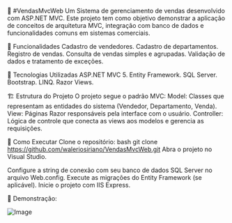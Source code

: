 
🛒 #VendasMvcWeb
Um Sistema de gerenciamento de vendas desenvolvido com ASP.NET MVC. Este projeto tem como objetivo demonstrar a aplicação de conceitos de arquitetura MVC, integração com banco de dados e funcionalidades comuns em sistemas comerciais.

📌 Funcionalidades
Cadastro de vendedores.
Cadastro de departamentos.
Registro de vendas.
Consulta de vendas simples e agrupadas.
Validação de dados e tratamento de exceções.

🧰 Tecnologias Utilizadas
ASP.NET MVC 5.
Entity Framework.
SQL Server.
Bootstrap.
LINQ.
Razor Views.

🏗️ Estrutura do Projeto
O projeto segue o padrão MVC:
Model: Classes que representam as entidades do sistema (Vendedor, Departamento, Venda).
View: Páginas Razor responsáveis pela interface com o usuário.
Controller: Lógica de controle que conecta as views aos modelos e gerencia as requisições.

🚀 Como Executar
Clone o repositório:
bash
git clone https://github.com/waleriosiriano/VendasMvcWeb.git
Abra o projeto no Visual Studio.

Configure a string de conexão com seu banco de dados SQL Server no arquivo Web.config.
Execute as migrações do Entity Framework (se aplicável).
Inicie o projeto com IIS Express.

📸 Demonstração:

![Image](https://github.com/user-attachments/assets/d5879d58-02a3-4c6a-ba73-45680bda70d6)
